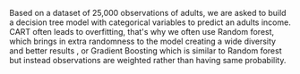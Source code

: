 Based on a dataset of 25,000 observations of adults, we are asked to build a decision tree model with categorical variables to predict an adults income. 
CART often leads to overfitting, that's why we often use Random forest, which brings in extra randomness to the model creating a wide diversity and better results , 
or Gradient Boosting which is similar to Random forest but instead observations are weighted rather than having same probability.
